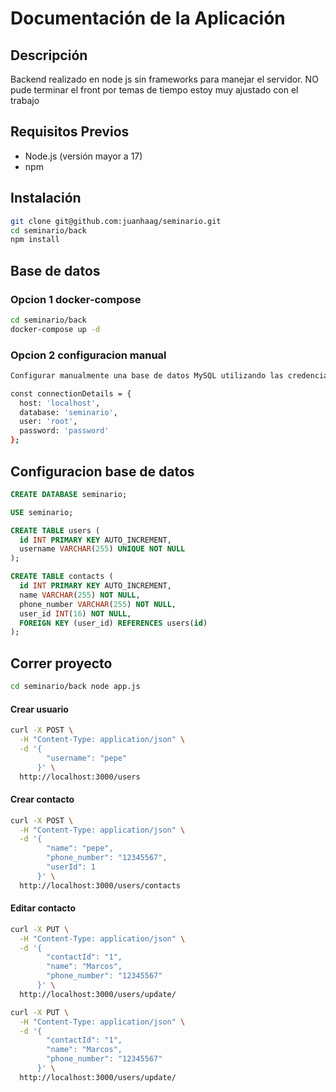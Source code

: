 # Documentación de la Aplicación

## Descripción

Backend realizado en node js sin frameworks para manejar el servidor. NO pude terminar el front por temas de tiempo estoy muy ajustado con el trabajo

## Requisitos Previos

- Node.js (versión mayor a 17)
- npm

## Instalación

```bash
git clone git@github.com:juanhaag/seminario.git
cd seminario/back
npm install
```

## Base de datos

### Opcion 1 docker-compose
```bash
cd seminario/back
docker-compose up -d
```
### Opcion 2 configuracion manual
```bash
Configurar manualmente una base de datos MySQL utilizando las credenciales en utils/db.js.

const connectionDetails = {
  host: 'localhost',
  database: 'seminario',
  user: 'root',
  password: 'password'
};
```
## Configuracion base de datos
```sql
CREATE DATABASE seminario;

USE seminario;

CREATE TABLE users (
  id INT PRIMARY KEY AUTO_INCREMENT, 
  username VARCHAR(255) UNIQUE NOT NULL
);

CREATE TABLE contacts (
  id INT PRIMARY KEY AUTO_INCREMENT,
  name VARCHAR(255) NOT NULL,
  phone_number VARCHAR(255) NOT NULL,
  user_id INT(16) NOT NULL,
  FOREIGN KEY (user_id) REFERENCES users(id)  
);
```

## Correr proyecto
```bash 
cd seminario/back node app.js
```


#### Crear usuario
```bash 
curl -X POST \
  -H "Content-Type: application/json" \
  -d '{
        "username": "pepe"
      }' \
  http://localhost:3000/users
```
#### Crear contacto

```bash
curl -X POST \
  -H "Content-Type: application/json" \
  -d '{
        "name": "pepe",
        "phone_number": "12345567",
        "userId": 1
      }' \
  http://localhost:3000/users/contacts

```
#### Editar contacto

```bash
curl -X PUT \
  -H "Content-Type: application/json" \
  -d '{
        "contactId": "1",
        "name": "Marcos",
        "phone_number": "12345567"
      }' \
  http://localhost:3000/users/update/
```

```bash
curl -X PUT \
  -H "Content-Type: application/json" \
  -d '{
        "contactId": "1",
        "name": "Marcos",
        "phone_number": "12345567"
      }' \
  http://localhost:3000/users/update/
```

